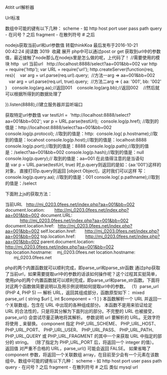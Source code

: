 Atitit url解析器




Url标准

数组中可能的键有以下几种：
scheme - 如 http
host
port
user
pass
path
query - 在问号 ? 之后
fragment - 在散列符号 # 之后

nodejs获取当前url和url参数值
转载thinkKoa 最后发布于2016-10-21 00:42:24 阅读数 3019  收藏
展开
php中可以通过post or get 获取到url中的参数值，最近接触了node那么在nodejs里是怎么做的呢，上代码了！
//需要使用的模块 http   url
当前url   http://localhost:8888/select?aa=001&bb=002
var http = require('http');
var URL = require('url');
http.createServer(function(req, res){
   var arg = url.parse(req.url).query;  //方法一arg => aa=001&bb=002
   var arg = url.parse(req.url, true).query;  //方法二arg => { aa: '001', bb: '002' }
   console.log(arg.aa);//返回001
   console.log(arg.bb);//返回002
   //然后就可以根据所得到的数据处理了

}).listen(8888);//建立服务器并监听端口

获取特定url参数值
var testUrl =  'http://localhost:8888/select?aa=001&bb=002';
var p = URL.parse(testUrl); 
console.log(p.href); //取到的值是：http://localhost:8888/select?aa=001&bb=002
console.log(p.protocol); //取到的值是：http: 
console.log( p.hostname);//取到的值是：locahost
console.log(p.host);//取到的值是：localhost:8888
console.log(p.port);//取到的值是：8888
console.log(p.path);//取到的值是：/select?aa=001&bb=002
console.log(p.hash);//取到的值是：null 
console.log(p.query);// 取到的值是：aa=001
在此值得注意的是当语句 是 var p = URL.parse(testUrl, true) 时,p.query则返回的是如：{aa:'001'}这样的对象， 直接打印p.query则返回 [object Object]，这时我们可以这样 写： console.log(p.query.aa); //取到的值是：001
console.log( p.pathname);//取到的值是：/select

下面附上js的获取方法：

当前URL   http://mj_0203.0fees.net/index.php?aa=001&bb=002
document.location:        http://mj_0203.0fees.net/index.php?aa=001&bb=002
document.URL:             http://mj_0203.0fees.net/index.php?aa=001&bb=002
document.location.href:   http://mj_0203.0fees.net/index.php?aa=001&bb=002
self.location.href:       http://mj_0203.0fees.net/index.php?aa=001&bb=002
top.location.href:        http://mj_0203.0fees.net/index.php?aa=001&bb=002
parent.document.location: http://mj_0203.0fees.net/index.php?aa=001&bb=002
top.location.hostname:    mj_0203.0fees.net
location.hostname:        mj_0203.0fees.net

php的两个内置函数就可以顺利完成，即parse_url和parse_str函数
通过php获取了当前url，如果需要提取url中的参数的话该如何操作呢？这个过程其实挺简单，使用php的两个内置函数就可以顺利完成，即parse_url和parse_str函数。下面将对这两个函数做简要说明以及用示例说明如何提取url中的参数。
（1）parse_url (PHP 4, PHP 5) — 解析 URL，返回其组成部分，函数原型如下：
mixed parse_url ( string $url [, int $component = -1 ] )
本函数解析一个 URL 并返回一个关联数组，包含在 URL 中出现的各种组成部分。
本函数不是用来验证给定 URL 的合法性的，只是将其分解为下面列出的部分。不完整的 URL 也被接受，parse_url() 会尝试尽量正确地将其解析。
参数说明
url 要解析的 URL。无效字符将使用 _ 来替换。
component 指定 PHP_URL_SCHEME、 PHP_URL_HOST、 PHP_URL_PORT、 PHP_URL_USER、 PHP_URL_PASS、 PHP_URL_PATH、 PHP_URL_QUERY 或 PHP_URL_FRAGMENT 的其中一个来获取 URL 中指定的部分的 string。 （除了指定为 PHP_URL_PORT 后，将返回一个 integer 的值）。
返回值
对严重不合格的 URL，parse_url() 可能会返回 FALSE。
如果省略了 component 参数，将返回一个关联数组 array，在目前至少会有一个元素在该数组中。数组中可能的键有以下几种：
scheme - 如 http
host
port
user
pass
path
query - 在问号 ? 之后
fragment - 在散列符号 # 之后
类似  mysql url
